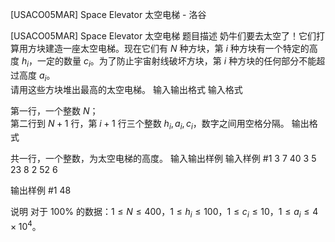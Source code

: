 



[USACO05MAR] Space Elevator 太空电梯 - 洛谷














[USACO05MAR] Space Elevator 太空电梯
题目描述
奶牛们要去太空了！它们打算用方块建造一座太空电梯。现在它们有 $N$ 种方块，第 $i$ 种方块有一个特定的高度 $h_i$，一定的数量 $c_i$。为了防止宇宙射线破坏方块，第 $i$ 种方块的任何部分不能超过高度 $a_i$。\
请用这些方块堆出最高的太空电梯。
输入输出格式
输入格式

第一行，一个整数 $N$；\
第二行到 $N+1$ 行，第 $i+1$ 行三个整数 $h_i,a_i,c_i$，数字之间用空格分隔。
输出格式

共一行，一个整数，为太空电梯的高度。
输入输出样例
输入样例 #1
3
7 40 3
5 23 8
2 52 6

输出样例 #1
48

说明
对于 $100\%$ 的数据：$1\le N\le 400$，$1\le h_i \le 100$，$1\le c_i\le 10$，$1\le a_i\le 4\times 10^4$。






